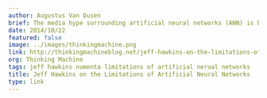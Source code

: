 ```yaml
---
author: Augustus Van Dusen
brief: The media hype surrounding artificial neural networks (ANN) is becoming absurd. These articles tend to be uncritical summaries of company press releases. The most over the top articles
date: 2014/10/22
featured: false
image: ../images/thinkingmachine.png
link: http://thinkingmachineblog.net/jeff-hawkins-on-the-limitations-of-artificial-neural-networks/
org: Thinking Machine
tags: jeff hawkins numenta limitations of artificial nerual networks
title: Jeff Hawkins on the Limitations of Artificial Neural Networks
type: link
---
```

